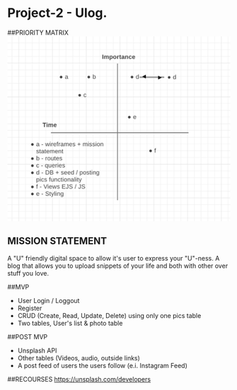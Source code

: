 # Project-2 - Ulog.

##PRIORITY MATRIX
![Alt text](/images/p-matrix.png?raw=true)

## MISSION STATEMENT
A "U" friendly digital space to allow it's user to express your "U"-ness. A blog that allows you to upload snippets of your life and both with other over stuff you love.

##MVP
+ User Login / Loggout
+ Register
+ CRUD (Create, Read, Update, Delete) using only one pics table
+ Two tables, User's list & photo table

##POST MVP
+ Unsplash API
+ Other tables (Videos, audio, outside links)
+ A post feed of users the users follow (e.i. Instagram Feed)

##RECOURSES
https://unsplash.com/developers

